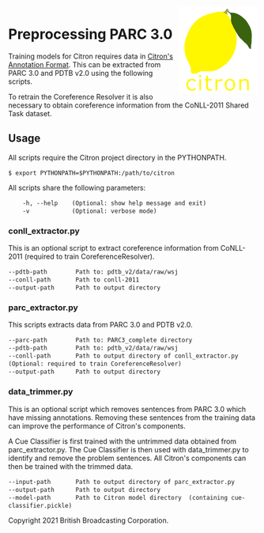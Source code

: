 <img src="../../citron/public/img/citron_logo.png" alt="Citron logo" align="right">

# Preprocessing PARC 3.0 #

Training models for Citron requires data in [Citron's Annotation Format](../../docs/data_format.md). This can be extracted from PARC 3.0 and PDTB v2.0 using the following scripts.

To retrain the Coreference Resolver it is also necessary to obtain coreference information from the CoNLL-2011 Shared Task dataset.

## Usage ##

All scripts require the Citron project directory in the PYTHONPATH.

    $ export PYTHONPATH=$PYTHONPATH:/path/to/citron

All scripts share the following parameters:

        -h, --help    (Optional: show help message and exit)
        -v            (Optional: verbose mode)

### conll_extractor.py ###

This is an optional script to extract coreference information from CoNLL-2011 (required to train CoreferenceResolver).

    --pdtb-path        Path to: pdtb_v2/data/raw/wsj
    --conll-path       Path to conll-2011
    --output-path      Path to output directory

### parc_extractor.py ###

This scripts extracts data from PARC 3.0 and PDTB v2.0.

    --parc-path        Path to: PARC3_complete directory
    --pdtb-path        Path to: pdtb_v2/data/raw/wsj
    --conll-path       Path to output directory of conll_extractor.py    (Optional: required to train CoreferenceResolver)
    --output-path      Path to output directory

### data_trimmer.py ###
This is an optional script which removes sentences from PARC 3.0 which have missing annotations. Removing these sentences from the training data can improve the performance of Citron's components.

A Cue Classifier is first trained with the untrimmed data obtained from parc_extractor.py. The Cue Classifier is then used with data_trimmer.py to identify and remove the problem sentences. All Citron's components can then be trained with the trimmed data.

    --input-path       Path to output directory of parc_extractor.py
    --output-path      Path to output directory
    --model-path       Path to Citron model directory  (containing cue-classifier.pickle)

Copyright 2021 British Broadcasting Corporation.
